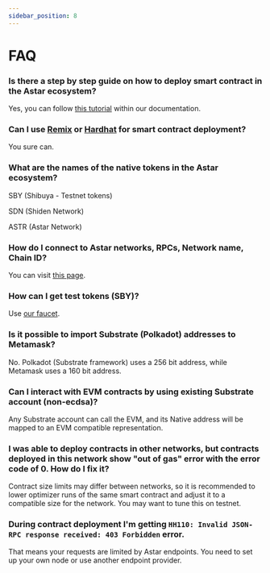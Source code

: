 ```yaml
---
sidebar_position: 8
---
```


# FAQ

### Is there a step by step guide on how to deploy smart contract in the Astar ecosystem?

Yes, you can follow [this tutorial](first-contract) within our documentation.

### Can I use [Remix](https://remix.ethereum.org) or [Hardhat](https://hardhat.org/) for smart contract deployment?

You sure can.

### What are the names of the native tokens in the Astar ecosystem?

SBY (Shibuya - Testnet tokens)

SDN (Shiden Network)

ASTR (Astar Network)

### How do I connect to Astar networks, RPCs, Network name, Chain ID?

You can visit [this page](/docs/build/build-on-layer-1/environment/endpoints.md).

### How can I get test tokens (SBY)?

Use [our faucet](/docs/build/build-on-layer-1/environment/faucet.md).

### Is it possible to import Substrate (Polkadot) addresses to Metamask?

No. Polkadot (Substrate framework) uses a 256 bit address, while Metamask uses a 160 bit address.

### Can I interact with EVM contracts by using existing Substrate account (non-ecdsa)?

Any Substrate account can call the EVM, and its Native address will be mapped to an EVM compatible representation.

### I was able to deploy contracts in other networks, but contracts deployed in this network show "out of gas" error with the error code of 0. How do I fix it?

Contract size limits may differ between networks, so it is recommended to lower optimizer runs of the same smart contract and adjust it to a compatible size for the network. You may want to tune this on testnet.

### During contract deployment I'm getting `HH110: Invalid JSON-RPC response received: 403 Forbidden` error.

That means your requests are limited by Astar endpoints. You need to set up your own node or use another endpoint provider.  